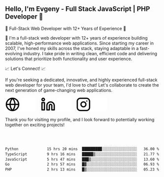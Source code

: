 ## Hello, I'm Evgeny - Full Stack JavaScript | PHP Developer 👋

🚀 Full-Stack Web Developer with 12+ Years of Experience 🚀

👋 I'm a full-stack web developer with 12+ years of experience building scalable, high-performance web applications. Since starting my career in 2007, I've honed my skills across the stack, staying adaptable in a fast-evolving industry. I take pride in writing clean, efficient code and delivering solutions that prioritize both functionality and user experience.

📈 Let's Connect! 📈

If you're seeking a dedicated, innovative, and highly experienced full-stack web developer for your team, I'd love to chat! Let's collaborate to create the next generation of game-changing web applications.

[![website](./img/globe-light.svg)](https://tradiry.com#gh-light-mode-only)
[![website](./img/globe-dark.svg)](https://tradiry.com#gh-dark-mode-only)
&nbsp;&nbsp;
[![website](./img/linkedin-light.svg)](https://www.linkedin.com/in/etulikov#gh-light-mode-only)
[![website](./img/linkedin-dark.svg)](https://www.linkedin.com/in/etulikov#gh-dark-mode-only)
&nbsp;&nbsp;
[![website](./img/instagram-light.svg)](https://www.instagram.com/evgenytulikov/#gh-light-mode-only)
[![website](./img/instagram-dark.svg)](https://www.instagram.com/evgenytulikov/#gh-dark-mode-only)

Thank you for visiting my profile, and I look forward to potentially working together on exciting projects!

<br />
<br />

<!--START_SECTION:waka-->

```txt
Python             15 hrs 20 mins  █████████░░░░░░░░░░░░░░░░   36.00 %
TypeScript         9 hrs 16 mins   █████▒░░░░░░░░░░░░░░░░░░░   21.77 %
JavaScript         5 hrs 47 mins   ███▒░░░░░░░░░░░░░░░░░░░░░   13.60 %
Go                 2 hrs 57 mins   █▓░░░░░░░░░░░░░░░░░░░░░░░   06.93 %
PHP                2 hrs 13 mins   █▒░░░░░░░░░░░░░░░░░░░░░░░   05.23 %
```

<!--END_SECTION:waka-->
